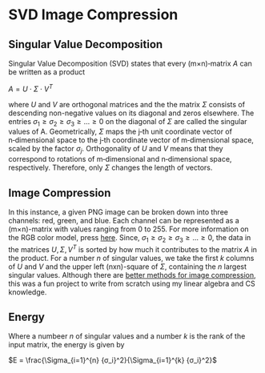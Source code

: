 # SVD Image Compression

## Singular Value Decomposition

Singular Value Decomposition (SVD) states that every (m×n)‑matrix $A$ can be written as a product

$A = U \cdot \Sigma \cdot V^T$

where $U$ and $V$ are orthogonal matrices and the the matrix $\Sigma$ consists of descending non-negative values on its diagonal and zeros elsewhere. The entries $σ_1 ≥ σ_2 ≥ σ_3 ≥ … ≥ 0$ on the diagonal of $\Sigma$ are called the singular values of A. Geometrically, $\Sigma$ maps the j‑th unit coordinate vector of n‑dimensional space to the j‑th coordinate vector of m‑dimensional space, scaled by the factor $σ_j$. Orthogonality of $U$ and $V$ means that they correspond to rotations of m‑dimensional and n‑dimensional space, respectively. Therefore, only $\Sigma$ changes the length of vectors.

## Image Compression

In this instance, a given PNG image can be broken down into three channels: red, green, and blue. Each channel can be represented as a (m×n)-matrix with values ranging from 0 to 255. For more information on the RGB color model, press [here](https://en.wikipedia.org/wiki/RGB_color_model). Since, $σ_1 ≥ σ_2 ≥ σ_3 ≥ … ≥ 0$, the data in the matrices $U, \Sigma, V^T$ is sorted by how much it contributes to the matrix $A$ in the product. For a number $n$ of singular values, we take the first $k$ columns of $U$ and $V$ and the upper left (nxn)-square of $\Sigma$, containing the $n$ largest singular values. Although there are [better methods for image compression](https://en.wikipedia.org/wiki/JPEG), this was a fun project to write from scratch using my linear algebra and CS knowledge. 

## Energy

Where a numbeer $n$ of singular values and a number $k$ is the rank of the input matrix, the energy is given by

$E = \frac{\Sigma_{i=1}^{n} {σ_i}^2}{\Sigma_{i=1}^{k} {σ_i}^2}$